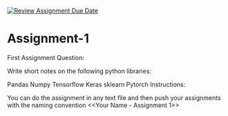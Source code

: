 [![Review Assignment Due Date](https://classroom.github.com/assets/deadline-readme-button-22041afd0340ce965d47ae6ef1cefeee28c7c493a6346c4f15d667ab976d596c.svg)](https://classroom.github.com/a/jC_G0brJ)
# Assignment-1
First Assignment
Question:

Write short notes on the following python libraries:

Pandas
Numpy
Tensorflow
Keras
sklearn
Pytorch
Instructions:

You can do the assignment in any text file and then push your assignments with the naming convention <<Your Name - Assignment 1>>
